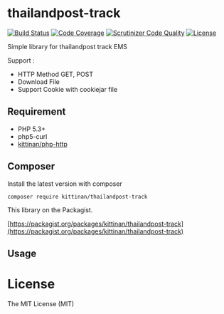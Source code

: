 thailandpost-track
========
[![Build Status](https://travis-ci.org/kittinan/thailandpost-track.svg?branch=master)](https://travis-ci.org/kittinan/thailandpost-track)
[![Code Coverage](https://scrutinizer-ci.com/g/kittinan/php-http/badges/coverage.png?b=master)](https://scrutinizer-ci.com/g/kittinan/thailandpost-track/?branch=master)
[![Scrutinizer Code Quality](https://scrutinizer-ci.com/g/kittinan/php-http/badges/quality-score.png?b=master)](https://scrutinizer-ci.com/g/kittinan/thailandpost-track/?branch=master)
[![License](https://poser.pugx.org/kittinan/thailandpost-track/license)](https://packagist.org/packages/kittinan/thailandpost-track)

Simple library for thailandpost track EMS

Support :

- HTTP Method GET, POST
- Download File
- Support Cookie with cookiejar file

## Requirement
* PHP 5.3+
* php5-curl
* [kittinan/php-http](https://github.com/kittinan/php-http)

## Composer

Install the latest version with composer
```
composer require kittinan/thailandpost-track
```

This library on the Packagist.

[https://packagist.org/packages/kittinan/thailandpost-track](https://packagist.org/packages/kittinan/thailandpost-track)

## Usage



License
=======
The MIT License (MIT)
